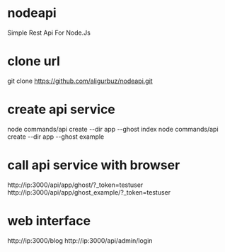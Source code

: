 # nodeapi
Simple Rest Api For Node.Js

# clone url
git clone https://github.com/aligurbuz/nodeapi.git

# create api service
node commands/api create --dir app --ghost index
node commands/api create --dir app --ghost example

# call api service with browser
http://ip:3000/api/app/ghost/?_token=testuser
http://ip:3000/api/app/ghost_example/?_token=testuser

# web interface
http://ip:3000/blog
http://ip:3000/api/admin/login
